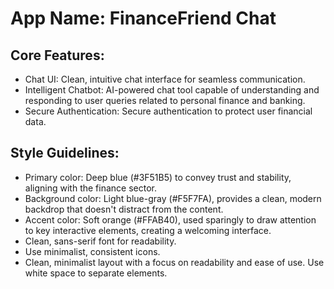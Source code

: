 # **App Name**: FinanceFriend Chat

## Core Features:

- Chat UI: Clean, intuitive chat interface for seamless communication.
- Intelligent Chatbot: AI-powered chat tool capable of understanding and responding to user queries related to personal finance and banking.
- Secure Authentication: Secure authentication to protect user financial data.

## Style Guidelines:

- Primary color: Deep blue (#3F51B5) to convey trust and stability, aligning with the finance sector.
- Background color: Light blue-gray (#F5F7FA), provides a clean, modern backdrop that doesn't distract from the content.
- Accent color: Soft orange (#FFAB40), used sparingly to draw attention to key interactive elements, creating a welcoming interface.
- Clean, sans-serif font for readability.
- Use minimalist, consistent icons.
- Clean, minimalist layout with a focus on readability and ease of use. Use white space to separate elements.